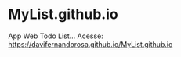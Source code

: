 # MyList.github.io
App Web Todo List...
Acesse: https://davifernandorosa.github.io/MyList.github.io
